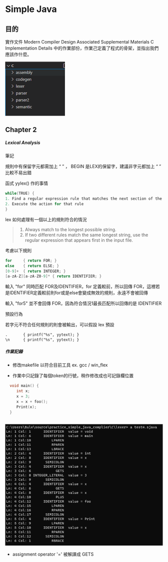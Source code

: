 

# Simple Java



## 目的

實作文件 Modern Compiler Design Associated Supplemental Materials C Implementation Details 中的作業部份，作業己定義了程式的骨架，並指出我們應該作什麼。

![image-20210925160701163](image\image-20210925160701163.png)



## Chapter 2

##### Lexical Analysis



筆記

規則中有保留字元都需加上 “ ” ， BEGIN 是LEX的保留字，建議非字元都加上 “ ” 比較不易出錯



函式 yylex() 作的事情

```c
while(TRUE) {
1. Find a regular expression rule that matches the next section of the input file
2. Execute the action for that rule
}
```



lex 如何處理有一個以上的規則符合的情況

> 1. Always match to the longest possible string.
> 2. If two different rules match the same longest string, use the regular expression that appears first in the
input file.

 

考慮以下規則

```c
for		{ return FOR; }
else    { return ELSE; }
[0-9]+ 	{ return INTEGER; }
[a-zA-Z][a-zA-Z0-9]* { return IDENTIFIER; }
```

輸入 "for" 同時匹配 FOR及IDENTIFIER，for 定義較前，所以回傳 FOR，這裡若是IDENTIFIER定義較前則for或是else會變成無效的規則，永遠不會被回傳 

輸入 "for5" 並不會回傳 FOR，因為符合情況1最長匹配所以回傳的是 IDENTIFIER



預設行為

若字元不符合任何規則的則會被輸出，可以假設 lex 預設

```
.		{ printf("%s", yytext); }
\n		{ printf("%s", yytext); }
```





 ##### 作業記錄

* 修改makefile 以符合目前工具 ex. gcc / win_flex

* 作業中只記錄了每個token的行號，稍作修改成也可記錄欄位置

```c
  void main() {
     int x; 
     x = 3;
     x = x + foo();
     Print(x);
  }
  
```

<img src="image\image-20210925191553454.png" alt="image-20210925191553454"  />



* assignment operator '=' 被解譯成 GETS 

